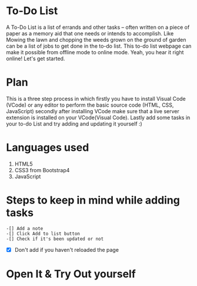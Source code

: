 # To-Do List
 A To-Do List is a list of errands and other tasks – often written on a piece of paper as a memory aid that one needs or intends to accomplish. 
 Like Mowing the lawn and chopping the weeds grown on the ground of garden can be a list of jobs to get done in the to-do list.
 This to-do list webpage can make it possible from offline mode to online mode. Yeah, you hear it right online! Let's get started.

 # Plan
 This is a three step process in which firstly you have to install Visual Code (VCode) or any editor to perform the basic source code (HTML, CSS, JavaScript) secondly after installing VCode make sure that a live server extension is installed on your VCode(Visual Code). Lastly add some tasks in your to-do List and try adding and updating it yourself :)
 

 # Languages used
 1. HTML5
 2. CSS3 from Bootstrap4
 3. JavaScript

 # Steps to keep in mind while adding tasks
    -[] Add a note
    -[] Click Add to list button
    -[] Check if it's been updated or not 
   -[x] Don't add if you haven't reloaded the page

 # Open It & Try Out yourself


